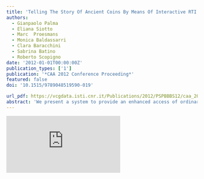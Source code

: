 ```yaml
---
title: 'Telling The Story Of Ancient Coins By Means Of Interactive RTI Images Visualization'
authors:
  - Gianpaolo Palma
  - Eliana Siotto
  - Marc  Proesmans
  - Monica Baldassarri
  - Clara Baracchini
  - Sabrina Batino
  - Roberto Scopigno
date: '2012-01-01T00:00:00Z'
publication_types: ['1']
publication: '*CAA 2012 Conference Proceeding*'
featured: false
doi: '10.1515/9789048519590-019'

url_pdf: https://vcgdata.isti.cnr.it/Publications/2012/PSPBBBS12/caa_2012.pdf
abstract: 'We present a system to provide an enhanced access of ordinary people to a collection of ancient coins, preserved in the National Museum of San Matteo in Pisa (Italy). Those coins have been digitized to produce RTI representations and are presented to museum visitors together with data telling their story. The interactive presentation system, designed to be deployed either by a museum kiosk or by a web site, is composed of two integrated sections: a brief introduction to the different subsets of coins; an interactive RTI viewer. The coins are organized in different subsets to better present them to a public of inexperienced visitors. The viewer supports the interaction with the RTI image through a set of functionalities: changing the light direction; zooming; panning over the image; flipping the coin; visualizing hot spots, which link specific areas on the coin with descriptive HTML hypertext.'
---
```

<div class='embed-container'><iframe src='https://www.youtube.com/embed/SpZ4kxkgQzM' frameborder='0' allowfullscreen></iframe></div>